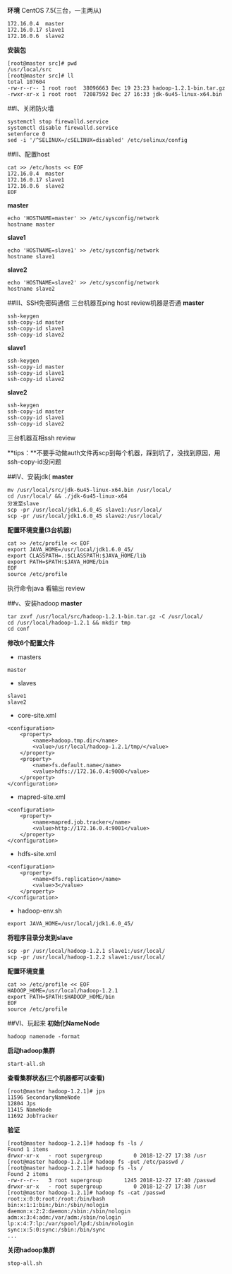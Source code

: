 **环境**
CentOS 7.5(三台，一主两从)
```
172.16.0.4  master
172.16.0.17 slave1
172.16.0.6  slave2
```
**安装包**
```
[root@master src]# pwd
/usr/local/src
[root@master src]# ll
total 107604
-rw-r--r-- 1 root root  38096663 Dec 19 23:23 hadoop-1.2.1-bin.tar.gz
-rwxr-xr-x 1 root root  72087592 Dec 27 16:33 jdk-6u45-linux-x64.bin
```

##Ⅰ、关闭防火墙
```
systemctl stop firewalld.service
systemctl disable firewalld.service
setenforce 0
sed -i '/^SELINUX=/cSELINUX=disabled' /etc/selinux/config
```
##Ⅱ、配置host
```
cat >> /etc/hosts << EOF
172.16.0.4 	master
172.16.0.17 slave1
172.16.0.6 	slave2
EOF
```
**master**
```
echo 'HOSTNAME=master' >> /etc/sysconfig/network
hostname master
```
**slave1**
```
echo 'HOSTNAME=slave1' >> /etc/sysconfig/network
hostname slave1
```
**slave2**
```
echo 'HOSTNAME=slave2' >> /etc/sysconfig/network
hostname slave2
```
##Ⅲ、SSH免密码通信
三台机器互ping host review机器是否通
**master**
```
ssh-keygen
ssh-copy-id master
ssh-copy-id slave1
ssh-copy-id slave2
```
**slave1**
```
ssh-keygen
ssh-copy-id master
ssh-copy-id slave1
ssh-copy-id slave2
```
**slave2**
```
ssh-keygen
ssh-copy-id master
ssh-copy-id slave1
ssh-copy-id slave2
```
三台机器互相ssh review

**tips：**不要手动做auth文件再scp到每个机器，踩到坑了，没找到原因，用ssh-copy-id没问题

##Ⅳ、安装jdk(
**master**
```
mv /usr/local/src/jdk-6u45-linux-x64.bin /usr/local/
cd /usr/local/ && ./jdk-6u45-linux-x64
分发至slave
scp -pr /usr/local/jdk1.6.0_45 slave1:/usr/local/
scp -pr /usr/local/jdk1.6.0_45 slave2:/usr/local/
```
**配置环境变量(3台机器)**
```
cat >> /etc/profile << EOF
export JAVA_HOME=/usr/local/jdk1.6.0_45/
export CLASSPATH=.:$CLASSPATH:$JAVA_HOME/lib
export PATH=$PATH:$JAVA_HOME/bin
EOF
source /etc/profile
```

执行命令java 看输出 review

##ⅴ、安装hadoop
**master**
```
tar zxvf /usr/local/src/hadoop-1.2.1-bin.tar.gz -C /usr/local/
cd /usr/local/hadoop-1.2.1 && mkdir tmp
cd conf
```
**修改6个配置文件**

- masters
```
master
```
- slaves
```
slave1
slave2
```
- core-site.xml
```
<configuration>
	<property>
		<name>hadoop.tmp.dir</name>
		<value>/usr/local/hadoop-1.2.1/tmp/</value>
	</property>
	<property>
		<name>fs.default.name</name>
		<value>hdfs://172.16.0.4:9000</value>
	</property>
</configuration>
```
- mapred-site.xml
```
<configuration>
	<property>
		<name>mapred.job.tracker</name>
		<value>http://172.16.0.4:9001</value>
	</property>
</configuration>
```
- hdfs-site.xml
```
<configuration>
	<property>
		<name>dfs.replication</name>
		<value>3</value>
	</property>
</configuration>
```
- hadoop-env.sh
```
export JAVA_HOME=/usr/local/jdk1.6.0_45/
```

**将程序目录分发到slave**
```
scp -pr /usr/local/hadoop-1.2.1 slave1:/usr/local/
scp -pr /usr/local/hadoop-1.2.2 slave1:/usr/local/
```

**配置环境变量**
```
cat >> /etc/profile << EOF
HADOOP_HOME=/usr/local/hadoop-1.2.1
export PATH=$PATH:$HADOOP_HOME/bin
EOF
source /etc/profile
```

##Ⅵ、玩起来
**初始化NameNode**
```
hadoop namenode -format
```
**启动hadoop集群**
```
start-all.sh
```
**查看集群状态(三个机器都可以查看)**
```
[root@master hadoop-1.2.1]# jps
11596 SecondaryNameNode
12804 Jps
11415 NameNode
11692 JobTracker
```
**验证**
```
[root@master hadoop-1.2.1]# hadoop fs -ls /
Found 1 items
drwxr-xr-x   - root supergroup          0 2018-12-27 17:38 /usr
[root@master hadoop-1.2.1]# hadoop fs -put /etc/passwd /
[root@master hadoop-1.2.1]# hadoop fs -ls /
Found 2 items
-rw-r--r--   3 root supergroup       1245 2018-12-27 17:40 /passwd
drwxr-xr-x   - root supergroup          0 2018-12-27 17:38 /usr
[root@master hadoop-1.2.1]# hadoop fs -cat /passwd
root:x:0:0:root:/root:/bin/bash
bin:x:1:1:bin:/bin:/sbin/nologin
daemon:x:2:2:daemon:/sbin:/sbin/nologin
adm:x:3:4:adm:/var/adm:/sbin/nologin
lp:x:4:7:lp:/var/spool/lpd:/sbin/nologin
sync:x:5:0:sync:/sbin:/bin/sync
...
```
**关闭hadoop集群**
```
stop-all.sh
```
